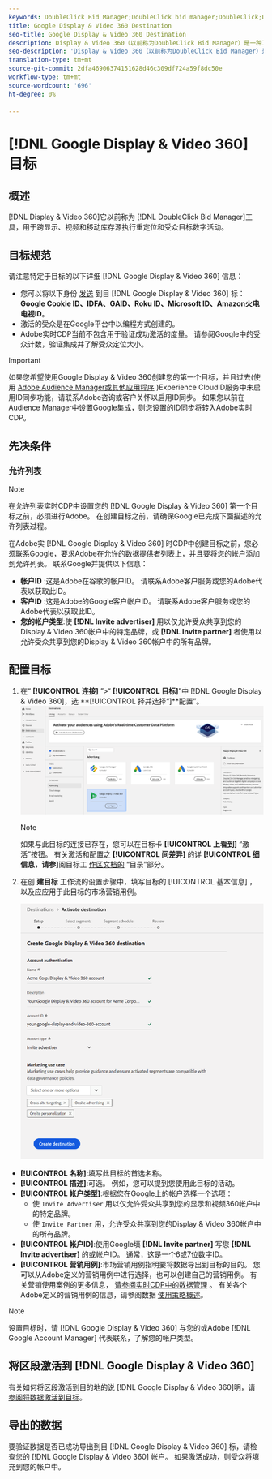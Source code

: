 ```yaml
---
keywords: DoubleClick Bid Manager;DoubleClick bid manager;DoubleClick;Display & Video 360;display 360;video 360;Video 360;Display 360;display and video
title: Google Display & Video 360 Destination
seo-title: Google Display & Video 360 Destination
description: Display & Video 360（以前称为DoubleClick Bid Manager）是一种工具，用于跨显示、视频和移动库存源执行重定位和受众目标数字活动。
seo-description: 'Display & Video 360（以前称为DoubleClick Bid Manager）是一种工具，用于跨显示、视频和移动库存源执行重定位和受众目标数字活动。 '
translation-type: tm+mt
source-git-commit: 2dfa46906374151628d46c309df724a59f8dc50e
workflow-type: tm+mt
source-wordcount: '696'
ht-degree: 0%

---
```



# [!DNL Google Display & Video 360] 目标

## 概述

[!DNL Display & Video 360]它以前称为 [!DNL DoubleClick Bid Manager]工具，用于跨显示、视频和移动库存源执行重定位和受众目标数字活动。

## 目标规范

请注意特定于目标的以下详细 [!DNL Google Display & Video 360] 信息：

* 您可以将以下身份 [发送](../../identity-service/namespaces.md) 到目 [!DNL Google Display & Video 360] 标： **Google Cookie ID、IDFA、GAID、Roku ID、Microsoft ID、Amazon火电电视ID**。
* 激活的受众是在Google平台中以编程方式创建的。
* Adobe实时CDP当前不包含用于验证成功激活的度量。 请参阅Google中的受众计数，验证集成并了解受众定位大小。

>[!IMPORTANT]
>
>如果您希望使用Google Display &amp; Video 360创建您的第一个目标，并且过去(使用 [Adobe Audience Manager或其他应用程序](https://docs.adobe.com/content/help/en/id-service/using/id-service-api/methods/idsync.html) )Experience CloudID服务中未启用ID同步功能，请联系Adobe咨询或客户关怀以启用ID同步。 如果您以前在Audience Manager中设置Google集成，则您设置的ID同步将转入Adobe实时CDP。

## 先决条件

### 允许列表

>[!NOTE]
>
>在允许列表实时CDP中设置您的 [!DNL Google Display & Video 360] 第一个目标之前，必须进行Adobe。 在创建目标之前，请确保Google已完成下面描述的允许列表过程。

在Adobe实 [!DNL Google Display & Video 360] 时CDP中创建目标之前，您必须联系Google，要求Adobe在允许的数据提供者列表上，并且要将您的帐户添加到允许列表。 联系Google并提供以下信息：

* **帐户ID** :这是Adobe在谷歌的帐户ID。 请联系Adobe客户服务或您的Adobe代表以获取此ID。
* **客户ID** :这是Adobe的Google客户帐户ID。 请联系Adobe客户服务或您的Adobe代表以获取此ID。
* **您的帐户类型**:使 **[!DNL Invite advertiser]** 用以仅允许受众共享到您的Display &amp; Video 360帐户中的特定品牌，或 **[!DNL Invite partner]** 者使用以允许受众共享到您的Display &amp; Video 360帐户中的所有品牌。

## 配置目标

1. 在“ **[!UICONTROL 连接]** ”>“ **[!UICONTROL 目标]**”中 [!DNL Google Display & Video 360]，选 **[!UICONTROL 择并选择“]**配置”。
   ![Connect Google Display &amp; Video 360目标](/help/rtcdp/destinations/assets/google-dv360-destination.png)

   >[!NOTE]
   >
   >如果与此目标的连接已存在，您可以在目标卡 **[!UICONTROL 上看到]** “激活”按钮。 有关激活和配置之 **[!UICONTROL 间差异]** 的详 **[!UICONTROL 细信息，请参]**&#x200B;阅目标工 [作区文档的](/help/rtcdp/destinations/destinations-workspace.md#catalog) “目录”部分。

2. 在创 **建目标** 工作流的设置步骤中，填写目标的 [!UICONTROL 基本信息] ，以及应应用于此目标的市场营销用例。 <br>

   ![基本信息Google Display &amp; Video 360](/help/rtcdp/destinations/assets/dv360-setup-step.png)
* **[!UICONTROL 名称]**:填写此目标的首选名称。
* **[!UICONTROL 描述]**:可选。 例如，您可以提到您使用此目标的活动。
* **[!UICONTROL 帐户类型]**:根据您在Google上的帐户选择一个选项：
   * 使 `Invite Advertiser` 用以仅允许受众共享到您的显示和视频360帐户中的特定品牌。
   * 使 `Invite Partner` 用，允许受众共享到您的Display &amp; Video 360帐户中的所有品牌。
* **[!UICONTROL 帐户ID]**:使用Google填 **[!DNL Invite partner]** 写您 **[!DNL Invite advertiser]** 的或帐户ID。 通常，这是一个6或7位数字ID。
* **[!UICONTROL 营销用例]**:市场营销用例指明要将数据导出到目标的目的。 您可以从Adobe定义的营销用例中进行选择，也可以创建自己的营销用例。 有关营销使用案例的更多信息， [请参阅实时CDP中的数据管理](/help/rtcdp/privacy/data-governance-overview.md#destinations) 。 有关各个Adobe定义的营销用例的信息，请参阅数据 [使用策略概述](/help/data-governance/policies/overview.md#core-actions)。

>[!NOTE]
>
>设置目标时，请 [!DNL Google Display & Video 360] 与您的或Adobe [!DNL Google Account Manager] 代表联系，了解您的帐户类型。

## 将区段激活到 [!DNL Google Display & Video 360]

有关如何将区段激活到目的地的说 [!DNL Google Display & Video 360]明，请 [参阅将数据激活到目标](/help/rtcdp/destinations/activate-destinations.md)。

## 导出的数据

要验证数据是否已成功导出到目 [!DNL Google Display & Video 360] 标，请检查您的 [!DNL Google Display & Video 360] 帐户。 如果激活成功，则受众将填充到您的帐户中。
